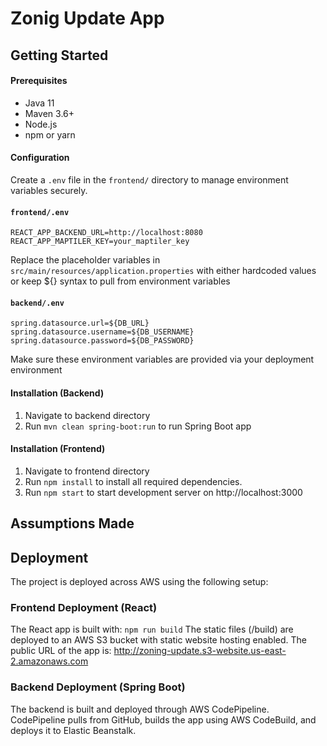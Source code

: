 # Zonig Update App

## Getting Started

#### Prerequisites

- Java 11
- Maven 3.6+
- Node.js
- npm or yarn

#### Configuration

Create a `.env` file in the `frontend/` directory to manage environment variables securely.

#### `frontend/.env`
```env
REACT_APP_BACKEND_URL=http://localhost:8080
REACT_APP_MAPTILER_KEY=your_maptiler_key
```

Replace the placeholder variables in `src/main/resources/application.properties` with either hardcoded values or keep ${} syntax to pull from environment variables 

#### `backend/.env`
```env
spring.datasource.url=${DB_URL}
spring.datasource.username=${DB_USERNAME}
spring.datasource.password=${DB_PASSWORD}
```

Make sure these environment variables are provided via your deployment environment

#### Installation (Backend)

1. Navigate to backend directory
2. Run `mvn clean spring-boot:run` to run Spring Boot app

#### Installation (Frontend)
1. Navigate to frontend directory
2. Run `npm install` to install all required dependencies.
3. Run `npm start` to start development server on http://localhost:3000

## Assumptions Made

## Deployment
The project is deployed across AWS using the following setup:

### Frontend Deployment (React)
The React app is built with: `npm run build`
The static files (/build) are deployed to an AWS S3 bucket with static website hosting enabled.
The public URL of the app is: http://zoning-update.s3-website.us-east-2.amazonaws.com

### Backend Deployment (Spring Boot)
The backend is built and deployed through AWS CodePipeline.
CodePipeline pulls from GitHub, builds the app using AWS CodeBuild, and deploys it to Elastic Beanstalk.
